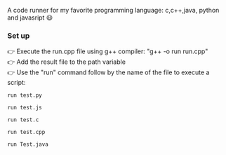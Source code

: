 A code runner for my favorite programming language: c,c++,java, python and javasript 😃

### Set up
👉 Execute the run.cpp file using g++ compiler: "g++ -o run run.cpp"\
👉 Add the result file to the path variable\
👉 Use the "run" command follow by the name of the file to execute a script:

```
run test.py
```
```
run test.js
```
```
run test.c
```
```
run test.cpp
```
```
run Test.java
```
